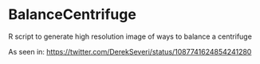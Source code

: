 # BalanceCentrifuge
R script to generate high resolution image of ways to balance a centrifuge

As seen in:
https://twitter.com/DerekSeveri/status/1087741624854241280



